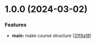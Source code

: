 # 1.0.0 (2024-03-02)


### Features

* **main:** make course structure ([31f9a18](https://github.com/kyuzakharov/os-intro/commit/31f9a18d4618a514ec95fef98435c407ecb1ca21))



